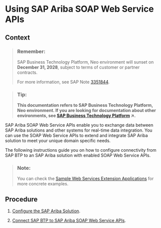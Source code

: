<!-- loio7d75a46dddef477590d76bc4daebe194 -->

# Using SAP Ariba SOAP Web Service APIs



## Context

> ### Remember:  
> SAP Business Technology Platform, Neo environment will sunset on **December 31, 2028**, subject to terms of customer or partner contracts.
> 
> For more information, see SAP Note [3351844](https://launchpad.support.sap.com/#/notes/3351844).

> ### Tip:  
> **This documentation refers to SAP Business Technology Platform, Neo environment. If you are looking for documentation about other environments, see [SAP Business Technology Platform](https://help.sap.com/viewer/65de2977205c403bbc107264b8eccf4b/Cloud/en-US/6a2c1ab5a31b4ed9a2ce17a5329e1dd8.html "SAP Business Technology Platform (SAP BTP) is an integrated offering comprised of four technology portfolios: database and data management, application development and integration, analytics, and intelligent technologies. The platform offers users the ability to turn data into business value, compose end-to-end business processes, and build and extend SAP applications quickly.") :arrow_upper_right:.**

SAP Ariba SOAP Web Service APIs enable you to exchange data between SAP Ariba solutions and other systems for real-time data integration. You can use the SOAP Web Service APIs to extend and integrate SAP Ariba solution to meet your unique domain specific needs.

The following instructions guide you on how to configure connectivity from SAP BTP to an SAP Ariba solution with enabled SOAP Web Service APIs.

> ### Note:  
> You can check the [Sample Web Services Extension Applications](sample-web-services-extension-applications-8b1dc24.md) for more concrete examples.



## Procedure

1.  [Configure the SAP Ariba Solution](configure-the-sap-ariba-solution-2bd48cf.md#loio2bd48cfaee3f4967b4d3fa3c87cf942b).

2.  [Connect SAP BTP to SAP Ariba SOAP Web Service APIs](connect-sap-btp-to-sap-ariba-soap-web-service-apis-555368f.md).


